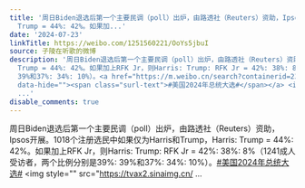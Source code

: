 ```yaml
---
title: '周日Biden退选后第一个主要民调（poll）出炉，由路透社（Reuters）资助，Ipsos开展。1018个注册选民中如果仅为Harris和Trump，Harris:
  Trump = 44%: 42%。如果加...'
date: '2024-07-23'
linkTitle: https://weibo.com/1251560221/OoYs5jbuI
source: 子陵在听歌的微博
description: '周日Biden退选后第一个主要民调（poll）出炉，由路透社（Reuters）资助，Ipsos开展。1018个注册选民中如果仅为Harris和Trump，Harris:
  Trump = 44%: 42%。如果加上RFK Jr，则Harris: Trump: RFK Jr = 42%: 38%: 8%（1241成人受访者，两个比例分别是39%:
  39%和37%: 34%: 10%）。<a href="https://m.weibo.cn/search?containerid=231522type%3D1%26t%3D10%26q%3D%23%E7%BE%8E%E5%9B%BD2024%E5%B9%B4%E6%80%BB%E7%BB%9F%E5%A4%A7%E9%80%89%23&amp;extparam=%23%E7%BE%8E%E5%9B%BD2024%E5%B9%B4%E6%80%BB%E7%BB%9F%E5%A4%A7%E9%80%89%23"
  data-hide=""><span class="surl-text">#美国2024年总统大选#</span></a> <img style="" src="https://tvax2.sinaimg.cn/
  ...'
disable_comments: true
---
```

周日Biden退选后第一个主要民调（poll）出炉，由路透社（Reuters）资助，Ipsos开展。1018个注册选民中如果仅为Harris和Trump，Harris: Trump = 44%: 42%。如果加上RFK Jr，则Harris: Trump: RFK Jr = 42%: 38%: 8%（1241成人受访者，两个比例分别是39%: 39%和37%: 34%: 10%）。<a href="https://m.weibo.cn/search?containerid=231522type%3D1%26t%3D10%26q%3D%23%E7%BE%8E%E5%9B%BD2024%E5%B9%B4%E6%80%BB%E7%BB%9F%E5%A4%A7%E9%80%89%23&amp;extparam=%23%E7%BE%8E%E5%9B%BD2024%E5%B9%B4%E6%80%BB%E7%BB%9F%E5%A4%A7%E9%80%89%23" data-hide=""><span class="surl-text">#美国2024年总统大选#</span></a> <img style="" src="https://tvax2.sinaimg.cn/ ...